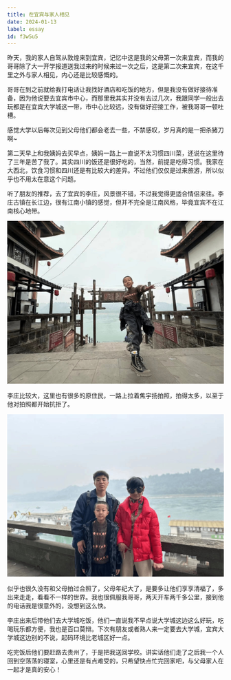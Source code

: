 ```yaml
---
title: 在宜宾与家人相见
date: 2024-01-13
label: essay
id: f3w5u5
---
```


昨天，我的家人自驾从敦煌来到宜宾，记忆中这是我的父母第一次来宜宾，而我的哥哥除了大一开学报道送我过来的时候来过一次之后，这是第二次来宜宾，在这千里之外与家人相见，内心还是比较感慨的。

哥哥在到之前就给我打电话让我找好酒店和吃饭的地方，但是我没有做好接待准备，因为他说要去宜宾市中心，而那里我其实并没有去过几次，我跟同学一般出去玩都是在宜宾大学城这一带，市中心比较远，没有做好迎接工作，被我哥哥一顿吐槽。

感觉大学以后每次见到父母他们都会老去一些，不禁感叹，岁月真的是一把杀猪刀啊~

第二天早上和我姨妈去买早点，姨妈一路上一直说不太习惯四川菜，还说在这里待了三年是苦了我了。其实四川的饭还是很好吃的，当然，前提是吃得习惯。我家在大西北，饮食习惯和四川还是有比较大的差异。不过他们仅仅是过来旅游，所以似乎也不用太在意这个问题。

听了朋友的推荐，去了宜宾的李庄，风景很不错，不过我觉得更适合情侣来往。李庄古镇在长江边，很有江南小镇的感觉，但并不完全是江南风格，毕竟宜宾不在江南核心地带。

![](assets/20240113221469.jpg)

李庄比较大，这里也有很多的原住民，一路上拉着焦宇扬拍照，拍得太多，以至于他对拍照都开始抗拒了。

![](assets/20240113221605.jpg)

似乎也很久没有和父母拍过合照了，父母年纪大了，是要多让他们享享清福了，多出来走走，看看不一样的世界。我也很佩服我哥哥，两天开车两千多公里，接到他的电话我是很意外的，没想到这么快。

李庄出来后带他们去大学城吃饭，他们一直说我不早点说大学城这边这么好玩，吃喝玩乐都方便，我也是百口莫辩。下次有朋友或者熟人来一定要去大学城，宜宾大学城这边别的不说，起码环境比老城区好一点。

吃完饭后他们要赶路去贵州了，于是把我送回学校。讲实话他们走了之后我一个人回到空荡荡的寝室，心里还是有点难受的，只希望快点忙完回家吧，与父母家人在一起才是真的安心！
